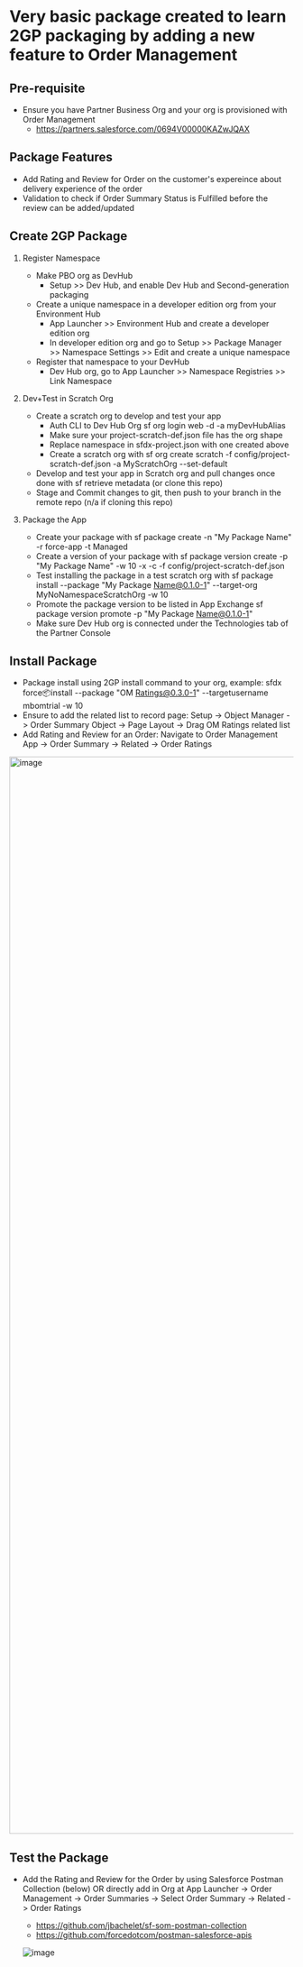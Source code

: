 # Very basic package created to learn 2GP packaging by adding a new feature to Order Management

## Pre-requisite

-  Ensure you have Partner Business Org and your org is provisioned with Order Management
     - https://partners.salesforce.com/0694V00000KAZwJQAX

## Package Features

 - Add Rating and Review for Order on the customer's expereince about delivery experience of the order
 - Validation to check if Order Summary Status is Fulfilled before the review can be added/updated

## Create 2GP Package

   1. Register Namespace
      - Make PBO org as DevHub
          - Setup >> Dev Hub, and enable Dev Hub and Second-generation packaging
      - Create a unique namespace in a developer edition org from your Environment Hub
          - App Launcher >> Environment Hub and create a developer edition org
          - In developer edition org and go to Setup >> Package Manager >> Namespace Settings >> Edit and create a unique namespace
      - Register that namespace to your DevHub
          - Dev Hub org, go to App Launcher >> Namespace Registries >> Link Namespace
   
   2. Dev+Test in Scratch Org 
      - Create a scratch org to develop and test your app
          - Auth CLI to Dev Hub Org sf org login web -d -a myDevHubAlias
          - Make sure your project-scratch-def.json file has the org shape
          - Replace namespace in sfdx-project.json with one created above
          - Create a scratch org with sf org create scratch -f config/project-scratch-def.json -a MyScratchOrg --set-default
      - Develop and test your app in Scratch org and pull changes once done with sf retrieve metadata (or clone this repo)
      - Stage and Commit changes to git, then push to your branch in the remote repo (n/a if cloning this repo)
   
   3. Package the App
      - Create your package with sf package create -n "My Package Name" -r force-app -t Managed
      - Create a version of your package with sf package version create -p "My Package Name" -w 10 -x -c -f config/project-scratch-def.json
      - Test installing the package in a test scratch org with sf package install --package "My Package Name@0.1.0-1" --target-org MyNoNamespaceScratchOrg -w 10
      - Promote the package version to be listed in App Exchange sf package version promote -p "My Package Name@0.1.0-1"
      - Make sure Dev Hub org is connected under the Technologies tab of the Partner Console


## Install Package

 - Package install using 2GP install command to your org, example: sfdx force:package:install --package "OM Ratings@0.3.0-1" --targetusername mbomtrial -w 10
 - Ensure to add the related list to record page: Setup -> Object Manager -> Order Summary Object -> Page Layout -> Drag OM Ratings related list
 - Add Rating and Review for an Order: Navigate to Order Management App -> Order Summary -> Related -> Order Ratings

<img width="1911" alt="image" src="https://user-images.githubusercontent.com/33846806/229158766-823a34d7-389c-4d1a-b9ac-6d6902acc9f2.png">

## Test the Package

 - Add the Rating and Review for the Order by using Salesforce Postman Collection (below) OR directly add in Org at App Launcher -> Order Management -> Order Summaries -> Select Order Summary -> Related -> Order Ratings
     - https://github.com/jbachelet/sf-som-postman-collection
     - https://github.com/forcedotcom/postman-salesforce-apis
   
   ![image](https://github.com/mbhola/om-ratings/assets/33846806/c2870926-52ac-4317-830e-3db82aaac238)

  


   
